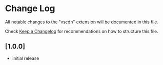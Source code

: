 # Change Log

All notable changes to the "vscdn" extension will be documented in this file.

Check [Keep a Changelog](http://keepachangelog.com/) for recommendations on how to structure this file.

## [1.0.0]

- Initial release